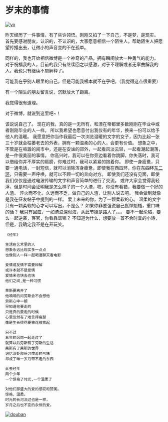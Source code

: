 # 岁末的事情

[![yo](https://attachment.soulteary.com/2013/02/07/yo.png "yo")](https://attachment.soulteary.com/2013/02/07/yo.png)

昨天经历了一件事情，有了些许领悟。刚刚又掐了一下自己，不是梦，是现实。  首先要感谢朋友，认识的，不认识的，大家愿意相信一个陌生人，帮助陌生人把愿望传播出去，让微小的声音变的不在孤单。

同样的，我也开始相信微博是一个神奇的产品，拥有瞬间放大一种勇气的能力。 对于祝福我的人，目前的我只有继续回之以感激，对于不理解或者无辜曲解我的人，我也只有继续不屑解释了。

可能我在乎别人眼里的自己，但是可能我根本就不在乎吧。（我觉得这点很重要）

有一个陌生的朋友留言说，沉默放大了距离。

我觉得很有道理。

对于微博，就说到这里吧~！

该说说自己了。 现在的我，真的是一无所有，和漂在帝都里多数刚刚在毕业中或者刚刚毕业的人一样。 所以我希望也愿意付出我仅有的年华，换来一份可以给予他人的温暖。 我愿意把你当作我最后一次浏览温暖的文字的女子，因为比起一张三十岁就会枯萎老去的外表，拥有一颗温柔的心的人，会更有价值。 想象之中，不管是在喧嚣的闹市中，还是在安谧的郊外，一起看风淡云轻，一起看潮起潮落，是一件很美丽的事情。 你高兴时，我可以在你旁边看着你跳脚，你失落时，我可以借给你并不厚实的肩膀，你难过时，我可以紧紧的抱着你。 即使一身疲惫，只要一通电话，一封短信，就可以消除浑身疲惫，即使我在西四环，你在~~东四环~~<ins datetime="2013-02-08T15:40:23+00:00">东二环</ins>，只需要一声呼唤，就可以不顾一切的奔向对方。 即使我们还没有见面，即使我们仅仅是通过电波传输的文字和声音简单的进行了交流。 或许大家会觉得我轻浮，但是时间会证明我是怎么样子的一个人渣，嗯，你没有看错，我要做一个好的人渣。 淬火而不化，久远而不乏，做自己的人渣，让别人说去吧。 我会做到就像是我在征友帖子中提到的一样。 爱上未来的你，为了一颗柔软的心。 温柔的文字只有一颗柔软的心才可以写出，不是么？ 如果你非要强说自己彪悍魁梧，重口味的话？ 我只有回应，一如渣浪深似海，从此节操是路人了。。。 要不一起沦陷，要么一起逆袭，客官，你看靠谱嘛？ 不知道为什么，想要放一首不合时宜的小诗，但是，我确定我不是在开玩笑。

```text
《经年》

生活在艺术里的人  
想象永远比现实多一点点  
也像别人一样一起喝酒聊天看电影  

爱情或友情不需要辩解  
或许本就不是爱情  
爱情来也快去也快  
他们之间,是一种习惯  

莱斯要离开了  
他喃喃的问劳斯会不会想他  
劳斯心中一颤  
早知道他要走的  
只是真的要走的时候  
心里忽然有了难言得痛楚  
像是生长得花要被连根拔起  

只不过  
五年的风雨一起走过了  
就算以后劳斯有了劳斯的生活  
莱斯有了莱斯的世界  
记忆深处那份习惯着的气味  
却成了唯一岁月带不走的东西  

此去经年  
两个少年  
一个惊艳了时光,一个温柔了 

对他们那盛大的爱的感叹和赞美。
惊艳，温柔。
时光的长河流过也是一样，
岁月之后也不变的永恒的爱。
```

[![douban](https://attachment.soulteary.com/2013/02/07/douban.png "douban")](https://attachment.soulteary.com/2013/02/07/douban.png)

